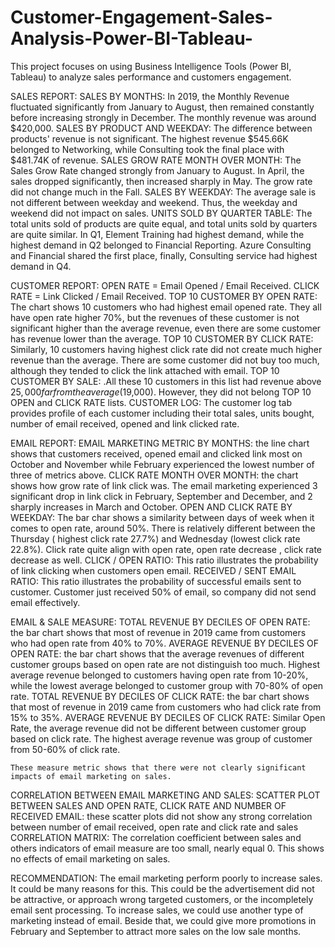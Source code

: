 # Customer-Engagement-Sales-Analysis-Power-BI-Tableau-
This project focuses on using Business Intelligence Tools (Power BI, Tableau) to analyze sales performance and customers engagement.

SALES REPORT:
SALES BY MONTHS: In 2019, the Monthly Revenue fluctuated significantly from January to August, then remained constantly before increasing strongly in December. The monthly revenue was around $420,000.
SALES BY PRODUCT AND WEEKDAY:  The difference between products' revenue is not significant. The highest revenue $545.66K belonged to Networking, while Consulting took the final place with $481.74K of revenue.
SALES GROW RATE MONTH OVER MONTH: The Sales Grow Rate changed strongly from January to August. In April, the sales dropped significantly, then increased sharply in May. The grow rate did not change much in the Fall.
SALES BY WEEKDAY: The average sale is not different between weekday and weekend. Thus, the weekday and weekend did not impact on sales.
UNITS SOLD BY QUARTER TABLE: The total units sold of products are quite equal, and total units sold by quarters are quite similar. In Q1, Element Training had highest demand, while the highest demand in Q2 belonged to Financial Reporting.  Azure Consulting and Financial shared the first place, finally, Consulting service had highest demand in Q4.

CUSTOMER REPORT:
OPEN RATE = Email Opened / Email Received. CLICK RATE = Link Clicked / Email Received.
TOP 10 CUSTOMER BY OPEN RATE: The chart shows 10 customers who had highest email opened rate. They all have open rate higher 70%, but the revenues of these customer is not significant higher than the average revenue, even there are some customer has revenue lower than the average.
TOP 10 CUSTOMER BY CLICK RATE: Similarly, 10 customers having highest click rate did not create much higher revenue than the average. There are some customer did not buy too much, although they tended to click the link attached with email.
 TOP 10 CUSTOMER BY SALE: .All these 10 customers in this list had revenue above $25,000 far from the average ($19,000). However, they did not belong TOP 10 OPEN and CLICK RATE lists.
CUSTOMER LOG: The customer log tab provides profile of each customer including their total sales, units bought, number of email received, opened and link clicked rate.

EMAIL REPORT:
EMAIL MARKETING METRIC BY MONTHS: the line chart shows that customers received, opened email and clicked link most on October and November while February experienced the lowest number of three of metrics above.
CLICK RATE MONTH OVER MONTH: the chart shows how grow rate of link click was. The email marketing experienced 3 significant drop in link click in February, September and December, and 2 sharply increases in March and October.
OPEN AND CLICK RATE BY WEEKDAY: The bar char shows a similarity between days of week when it comes to open rate, around 50%. There is relatively different between the Thursday ( highest click rate 27.7%) and Wednesday (lowest click rate 22.8%). Click rate quite align with open rate, open rate decrease , click rate decrease as well.
CLICK / OPEN RATIO: This ratio illustrates the probability of link clicking when customers open email.
RECEIVED / SENT EMAIL RATIO: This ratio illustrates the probability of successful emails sent to customer. Customer just received 50% of email, so company did not send email effectively.

EMAIL & SALE MEASURE:
TOTAL REVENUE BY DECILES OF OPEN RATE: the bar chart shows that most of revenue in 2019 came from customers who had open rate from 40% to 70%.
AVERAGE REVENUE BY DECILES OF OPEN RATE: the bar chart shows that the average revenues of different customer groups based on open rate are not distinguish too much.  Highest average revenue belonged to customers having open rate from 10-20%, while the lowest average belonged to customer group with 70-80% of open rate.
TOTAL REVENUE BY DECILES OF CLICK RATE: the bar chart shows that most of revenue in 2019 came from customers who had click rate from 15% to 35%.
AVERAGE REVENUE BY DECILES OF CLICK RATE: Similar Open Rate, the average revenue did not be different between customer group based on click rate. The highest average revenue was group of customer from 50-60% of click rate.

	These measure metric shows that there were not clearly significant impacts of email marketing on sales.

CORRELATION BETWEEN EMAIL MARKETING AND SALES:
SCATTER PLOT BETWEEN SALES AND OPEN RATE, CLICK RATE AND NUMBER OF RECEIVED EMAIL: these scatter plots did not show any strong correlation between number of email received, open rate and click rate and sales
CORRELATION MATRIX: The correlation coefficient between sales and others indicators of email measure are too small, nearly equal 0. This shows no effects of email marketing on sales.

RECOMMENDATION:
The email marketing perform poorly to increase sales. It could be many reasons for this. This could be the advertisement did not be attractive, or approach wrong targeted customers, or the incompletely email sent processing.
To increase sales, we could use another type of marketing instead of email. Beside that, we could give more promotions in February and September to attract more sales on the low sale months.
